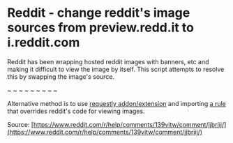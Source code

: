 # Reddit - change reddit's image sources from preview.redd.it to i.reddit.com

Reddit has been wrapping hosted reddit images with banners, etc and making it difficult to view the image by itself. This script attempts to resolve this by swapping the image's source.

~ ~ ~ ~ ~ ~ ~ ~ ~
 
Alternative method is to use [requestly addon/extension](https://github.com/requestly/requestly) and importing [a rule](https://github.com/zbluebugz/various-user-scripts/blob/main/userscripts/reddit/requestly-reddit-image-fix.json) that overrides reddit's code for viewing images.

Source: [https://www.reddit.com/r/help/comments/139vitw/comment/jjbriij/](https://www.reddit.com/r/help/comments/139vitw/comment/jjbriij/)
